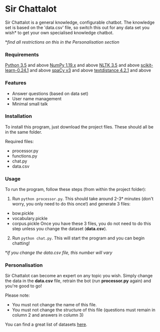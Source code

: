 # Sir Chattalot

Sir Chattalot is a general knowledge, configurable chatbot. The knowledge set is based on the 'data.csv' file, so switch this out for any data set you wish* to get your own specialised knowledge chatbot.

**find all restrictions on this in the Personalisation section*

### Requirements 
[Python 3.5](https://www.python.org/downloads/) and above
[NumPy 1.19.x](https://numpy.org/install/) and above
[NLTK 3.5](https://www.nltk.org/install.html) and above
[scikit-learn-0.24.1](https://scikit-learn.org/stable/install.html) and above
[spaCy v3](https://spacy.io/usage) and above
[textdistance 4.2.1](https://pypi.org/project/textdistance/) and above

### Features
- Answer questions (based on data set)
- User name management
- Minimal small talk

### Installation
To install this program, just download the project files. These should all be in the same folder.

Required files:
- processor.py
- functions.py
- chat.py
- data.csv

### Usage
To run the program, follow these steps (from within the project folder):

1. Run `python processor.py`. This should take around 2-3* minutes (don't worry, you only need to do this once!) and generate 3 files:
  - bow.pickle
  - vocabulary.pickle
  - corpus.pickle
Once you have these 3 files, you do not need to do this step unless you change the dataset (**data.csv**).
2. Run `python chat.py`. This will start the program and you can begin chatting!

**If you change the data.csv file, this number will vary*

### Personalisation
Sir Chattalot can become an expert on any topic you wish. Simply change the data in the **data.csv** file, retrain the bot (run **processor.py** again) and you're good to go!

Please note:
- You must not change the name of this file.
- You must not change the structure of this file (questions must remain in column 2 and answers in column 3)

You can find a great list of datasets [here](https://github.com/ad-freiburg/large-qa-datasets).
